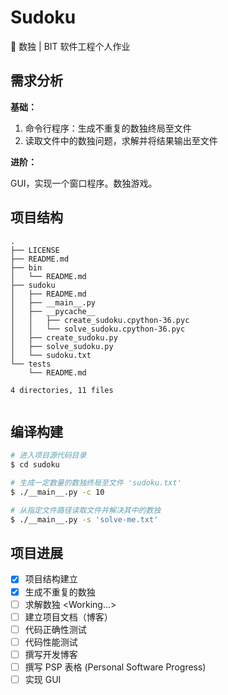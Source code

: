 # Sudoku

🍳 数独 | BIT 软件工程个人作业

## 需求分析

**基础：**

1. 命令行程序：生成不重复的数独终局至文件
2. 读取文件中的数独问题，求解并将结果输出至文件

**进阶：**

GUI，实现一个窗口程序。数独游戏。

## 项目结构

```
.
├── LICENSE
├── README.md
├── bin
│   └── README.md
├── sudoku
│   ├── README.md
│   ├── __main__.py
│   ├── __pycache__
│   │   ├── create_sudoku.cpython-36.pyc
│   │   └── solve_sudoku.cpython-36.pyc
│   ├── create_sudoku.py
│   ├── solve_sudoku.py
│   └── sudoku.txt
└── tests
    └── README.md

4 directories, 11 files


```

## 编译构建

``` bash
# 进入项目源代码目录
$ cd sudoku

# 生成一定数量的数独终局至文件 'sudoku.txt'
$ ./__main__.py -c 10

# 从指定文件路径读取文件并解决其中的数独
$ ./__main__.py -s 'solve-me.txt'
```

## 项目进展

- [x] 项目结构建立
- [x] 生成不重复的数独
- [ ] 求解数独 <Working...>
- [ ] 建立项目文档（博客）
- [ ] 代码正确性测试
- [ ] 代码性能测试
- [ ] 撰写开发博客
- [ ] 撰写 PSP 表格 (Personal Software Progress)
- [ ] 实现 GUI
